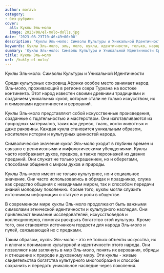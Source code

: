 ```yaml
---
author: morava
category:
- без-рубрики
cover:
  alt: Куклы Эль-моло
  image: 2023/08/el-molo-dolls.jpg
date: '2023-08-23T10:46:49+00:00'
description: 'Куклы Эль-моло: Символы Культуры и Уникальной Идентичности Среди культурных сокровищ Африки особое место занимает народ Эль-моло, проживающий в регионе...'
keywords: Куклы Эль-моло, эль, моло, куклы, идентичности, только, народа, культуры, культурных, народ, кукол, символами, образом, значение, часто, духов
summary: 'Куклы Эль-моло: Символы Культуры и Уникальной Идентичности Среди культурных сокровищ Африки особое место занимает народ Эль-моло, проживающий в регионе...'
title: Куклы Эль-моло
url: /kukly-el-molo/
---
```


Куклы Эль-моло: Символы Культуры и Уникальной Идентичности

Среди культурных сокровищ Африки особое место занимает народ Эль-моло, проживающий в регионе озера Туркана на востоке континента. Этот народ известен своими древними традициями и созданием уникальных кукол, которые стали не только искусством, но и символами идентичности и верований.

Куклы Эль-моло представляют собой искусственные произведения, созданные с тщательностью и мастерством. Они изготавливаются из природных материалов, таких как дерево, ткань, кости животных и даже раковины. Каждая кукла становится уникальным образом, носителем истории и культурных ценностей народа.

Символическое значение кукол Эль-моло уходит в глубины времен и связано с религиозными и мифологическими убеждениями. Куклы часто изображают духов, предков, а также персонажей из давних преданий. Они служат не только украшением, но и оберегами, способами общения с миром духов и природы.

Куклы Эль-моло имеют не только культурное, но и социальное значение. Они часто использовались в обрядах и праздниках, служа как средство общения с невидимым миром, так и способом передачи знаний молодому поколению. Кроме того, куклы могли служить источником информации о статусе и роли в обществе.

В современном мире куклы Эль-моло продолжают быть важными символами этнической идентичности и культурного наследия. Они привлекают внимание исследователей, искусствоведов и коллекционеров, помогая раскрыть богатство этой культуры. Кроме того, они становятся источником гордости для народа Эль-моло и пулей, связывающей их с предками.

Таким образом, куклы Эль\-моло \- это не только объекты искусства, но и ключи к пониманию культурной и идентичности этого народа. Они позволяют нам заглянуть в мир Эль\-моло, понять их верования, обряды и отношение к природе и духовному миру. Эти куклы \- живые свидетельства богатства культурного многообразия и способы сохранить и передать уникальное наследие через поколения.